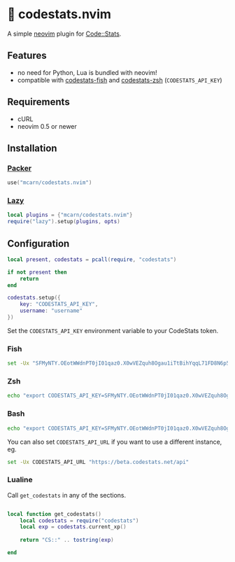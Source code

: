 🥬 codestats.nvim
=================

A simple [neovim](https://neovim.io) plugin for [Code::Stats](https://codestats.net).

## Features

- no need for Python, Lua is bundled with neovim!
- compatible with [codestats-fish](https://github.com/nyaa8/codestats-fish) and [codestats-zsh](https://gitlab.com/code-stats/code-stats-zsh) (`CODESTATS_API_KEY`)

## Requirements

- cURL
- neovim 0.5 or newer

## Installation

### [Packer](https://github.com/wbthomason/packer.nvim)

```lua
use("mcarn/codestats.nvim")
```

### [Lazy](https://github.com/folke/lazy.nvim)

```lua
local plugins = {"mcarn/codestats.nvim"}
require("lazy").setup(plugins, opts)
```

## Configuration

```lua
local present, codestats = pcall(require, "codestats")

if not present then
    return
end

codestats.setup({
    key: "CODESTATS_API_KEY",
    username: "username"
})
```

Set the `CODESTATS_API_KEY` environment variable to your CodeStats token.

### Fish

```sh
set -Ux "SFMyNTY.OEotWWdnPT0jI01qaz0.X0wVEZquh8Ogau1iTtBihYqqL71FD8N6p5ChQiIpaxQ"
```

### Zsh

```sh
echo "export CODESTATS_API_KEY=SFMyNTY.OEotWWdnPT0jI01qaz0.X0wVEZquh8Ogau1iTtBihYqqL71FD8N6p5ChQiIpaxQ" >> ~/.zshenv
```

### Bash

```sh
echo "export CODESTATS_API_KEY=SFMyNTY.OEotWWdnPT0jI01qaz0.X0wVEZquh8Ogau1iTtBihYqqL71FD8N6p5ChQiIpaxQ" >> ~/.bash_profile
```

You can also set `CODESTATS_API_URL` if you want to use a different instance, eg.

```sh
set -Ux CODESTATS_API_URL "https://beta.codestats.net/api"
```

### Lualine

Call `get_codestats` in any of the sections.

```lua

local function get_codestats()
	local codestats = require("codestats")
	local exp = codestats.current_xp()
	
	return "CS::" .. tostring(exp)

end
```
